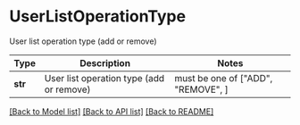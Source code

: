 # UserListOperationType

User list operation type (add or remove)

Type | Description | Notes
------------- | ------------- | -------------
**str** | User list operation type (add or remove) |  must be one of ["ADD", "REMOVE", ]

[[Back to Model list]](../README.md#documentation-for-models) [[Back to API list]](../README.md#documentation-for-api-endpoints) [[Back to README]](../README.md)

